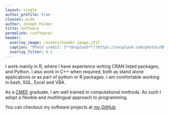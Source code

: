 ```yaml
---
layout: single
author_profile: true
classes: wide
author: Joseph Palmer
title: Software
permalink: /software/
header:
  overlay_image: /assets/header_image.jfif
  caption: "Photo credit: [**Unsplash**](https://unsplash.com/photos/QMDap1TAu0g)"
  overlay_filter: 0.1
---
```


I work mainly in R, where I have experience writing CRAN listed packages, and Python. I also work in C++ when required, both as stand alone applications or as part of python or R packages. I am comfortable working in bash, SQL, Excel and VBA.

As a [CMEE](http://www.imperial.ac.uk/life-sciences/postgraduate/masters-courses/computational-methods-in-ecology-and-evolution/) graduate, I am well trained in computational methods. As such I adopt a flexible and multilingual approach to programming.

You can checkout my software projects at [my GitHub](https://github.com/joseph-palmer)